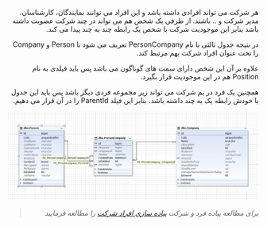 <div align="right" dir="rtl">

هر شرکت می تواند افرادی داشته باشد و این افراد می توانند نمایندگان، کارشناسان، مدیر شرکت و .. باشند. از طرفی یک شخص هم می تواند در چند شرکت عضویت داشته باشد بنابر این موجودیت شرکت با شخص یک رابطه چند به چند پیدا می کند.

در نتیجه جدول ثالثی با نام PersonCompany تعریف می شود تا Person و Company را تحت عنوان افراد شرکت بهم مرتبط کند.

علاوه بر آن این شخص دارای سمت های گوناگون می باشد پس باید فیلدی به نام Position هم در این موجودیت قرار بگیرد.

همچنین یک فرد در یم شرکت می تواند زیر مجموعه فردی دیگر باشد پس باید این جدول با خودش رابطه یک به چند داشته باشد. بنابر این فیلد ParentId را در آن قرار می دهیم.

![](PersonCompany.PNG)


>*برای مطالعه پیاده فرد و شرکت [پیاده سازی افراد شرکت](./PersonCompanyBussiness.md) را مطالعه فرمایید*

</div>